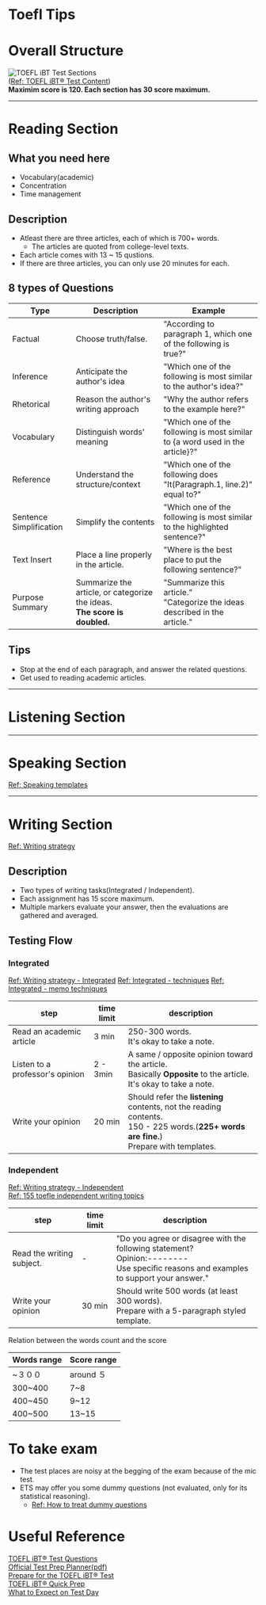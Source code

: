 # Toefl Tips

# Overall Structure

![TOEFL iBT Test Sections](https://i.imgur.com/jKZ4mqc.png "TOEFL iBT Test Sections")  
([Ref: TOEFL iBT® Test Content](https://www.ets.org/toefl/ibt/about/content))  
**Maximim score is 120. Each section has 30 score maximum.**

---

# Reading Section
## What you need here
- Vocabulary(academic)
- Concentration
- Time management

## Description
- Atleast there are three articles, each of which is 700+ words.
  - The articles are quoted from college-level texts.
- Each article comes with 13 ~ 15 qustions.
- If there are three articles, you can only use 20 minutes for each.

## 8 types of Questions
|Type|Description|Example|
|----|-----------|-------|
|Factual|Choose truth/false.|"According to paragraph 1, which one of the following is true?"|
|Inference|Anticipate the author's idea|"Which one of the following is most similar to the author's idea?"|
|Rhetorical|Reason the author's writing approach|"Why the author refers to the example here?"|
|Vocabulary|Distinguish words' meaning|"Which one of the following is most similar to {a word used in the article}?"|
|Reference|Understand the structure/context|"Which one of the following does "It(Paragraph.1, line.2)" equal to?"|
|Sentence Simplification|Simplify the contents|"Which one of the following is most similar to the highlighted sentence?"|
|Text Insert|Place a line properly in the article.|"Where is the best place to put the following sentence?"|
|Purpose Summary|Summarize the article, or categorize the ideas.<br>**The score is doubled.**|"Summarize this article."<br>"Categorize the ideas described in the article."|


## Tips
- Stop at the end of each paragraph, and answer the related questions.  
- Get used to reading academic articles.  

---
# Listening Section

---

# Speaking Section
[Ref: Speaking templates](http://study-share.net/toefl-ibt-speaking%E3%83%86%E3%83%B3%E3%83%97%E3%83%AC%E3%83%BC%E3%83%88/)  

---

# Writing Section
[Ref: Writing strategy](http://study-share.net/toefl%E3%83%A9%E3%82%A4%E3%83%86%E3%82%A3%E3%83%B3%E3%82%B0%E5%BE%B9%E5%BA%95%E8%A7%A3%E5%89%96%EF%BC%BF%E3%83%88%E3%82%A4%E3%83%95%E3%83%AB/)

## Description
- Two types of writing tasks(Integrated / Independent).
- Each assignment has 15 score maximum.
- Multiple markers evaluate your answer, then the evaluations are gathered and averaged.

## Testing Flow
### Integrated
[Ref: Writing strategy - Integrated](http://study-share.net/toefl-writing-%E3%83%86%E3%83%B3%E3%83%97%E3%83%AC%E3%83%BC%E3%83%88-integrated/)
[Ref: Integrated - techniques](http://study-share.net/toefl_integrated_writing%E6%94%BB%E7%95%A5%EF%BC%91/)
[Ref: Integrated - memo techniques](http://study-share.net/integrated_writing_toefl%E3%83%A1%E3%83%A2%E8%A1%93/)

|step|time limit|description|
|----|----------|-----------|
|Read an academic article|3 min|250-300 words.<br>It's okay to take a note.|
|Listen to a professor's opinion|2 - 3min|A same / opposite opinion toward the article.<br> Basically **Opposite** to the article.<br>It's okay to take a note.|
|Write your opinion|20 min|Should refer the **listening** contents, not the reading contents.<br>150 - 225 words.(**225+ words are fine.**)<br>Prepare with templates.|


### Independent
[Ref: Writing strategy - Independent](http://study-share.net/toefl-independent-writing%E6%88%A6%E7%95%A5/)  
[Ref: 155 toefle independent writing topics](https://beatthetest.wordpress.com/2007/02/05/100-writing-topics/)  

|step|time limit|description|
|----|----------|-----------|
|Read the writing subject.|-|"Do you agree or disagree with the following statement?<br>Opinion:--------<br>Use specific reasons and examples to support your answer."|
|Write your opinion|30 min|Should write 500 words (at least 300 words).<br>Prepare with a 5-paragraph styled template.|

Relation between the words count and the score

|Words range|Score range|
|-----|-----------|
|~３００|around ５|
|300~400|7~8|
|400~450|9~12|
|400~500|13~15|

# To take exam
- The test places are noisy at the begging of the exam because of the mic test.
- ETS may offer you some dummy questions (not evaluated, only for its statistical reasoning).
  - [Ref: How to treat dummy questions](http://study-share.net/toefl%EF%BC%BF%E3%83%80%E3%83%9F%E3%83%BC%E5%95%8F%E9%A1%8C/)

# Useful Reference
[TOEFL iBT® Test Questions](https://www.ets.org/toefl/ibt/prepare/test_questions)  
[Official Test Prep Planner(pdf)](https://www.ets.org/s/toefl/pdf/toefl_student_test_prep_planner.pdf)  
[Prepare for the TOEFL iBT® Test](https://www.ets.org/toefl/ibt/prepare/)  
[TOEFL iBT® Quick Prep](https://www.ets.org/toefl/ibt/prepare/quick_prep/)  
[What to Expect on Test Day](https://www.ets.org/toefl/ibt/test_day/expect/)  
